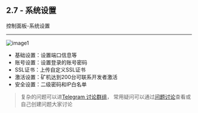 [image1]:https://raw.githubusercontent.com/FxPool/FXMinerProxy/main/image/tutorial/ch2-setting.png
[Telegram 讨论群组]:https://t.me/FxminerChat
[问题讨论]:https://github.com/FxPool/FXMinerProxy/issues

## 2.7 - 系统设置
控制面板-系统设置
___
![image1]
- 基础设置：设置端口信息等
- 账号设置：设置登录的账号密码
- SSL证书：上传自定义SSL证书
- 激活设置：矿机达到200台可联系开发者激活
- 安全设置：二级密码和IP白名单

> 复杂的问题可以进[Telegram 讨论群组]， 常用疑问可以通过[问题讨论]查看或自己创建问题大家讨论
